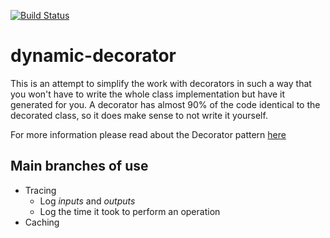 [![Build Status](https://travis-ci.org/aoancea/dynamic-decorator.svg?branch=master)](https://travis-ci.org/aoancea/dynamic-decorator)

# dynamic-decorator

This is an attempt to simplify the work with decorators in such a way that you won't have to write the whole class implementation but have it generated for you. A decorator has almost 90% of the code identical to the decorated class, so it does make sense to not write it yourself.

For more information please read about the Decorator pattern [here](https://en.wikipedia.org/wiki/Decorator_pattern)


## Main branches of use
 * Tracing
    * Log *inputs* and *outputs*
    * Log the time it took to perform an operation
 * Caching
